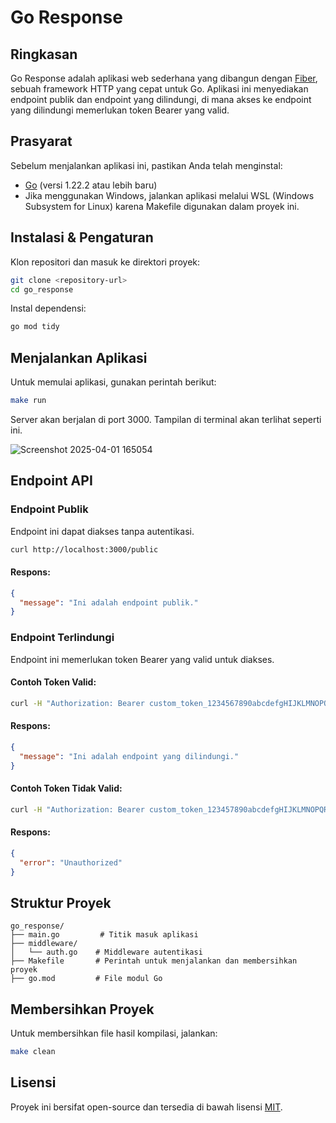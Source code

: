 # Go Response

## Ringkasan
Go Response adalah aplikasi web sederhana yang dibangun dengan [Fiber](https://gofiber.io/), sebuah framework HTTP yang cepat untuk Go. Aplikasi ini menyediakan endpoint publik dan endpoint yang dilindungi, di mana akses ke endpoint yang dilindungi memerlukan token Bearer yang valid.

## Prasyarat
Sebelum menjalankan aplikasi ini, pastikan Anda telah menginstal:

- [Go](https://golang.org/dl/) (versi 1.22.2 atau lebih baru)
- Jika menggunakan Windows, jalankan aplikasi melalui WSL (Windows Subsystem for Linux) karena Makefile digunakan dalam proyek ini.

## Instalasi & Pengaturan
Klon repositori dan masuk ke direktori proyek:
```sh
git clone <repository-url>
cd go_response
```

Instal dependensi:
```sh
go mod tidy
```

## Menjalankan Aplikasi
Untuk memulai aplikasi, gunakan perintah berikut:
```sh
make run
```
Server akan berjalan di port 3000. Tampilan di terminal akan terlihat seperti ini.

![Screenshot 2025-04-01 165054](https://github.com/user-attachments/assets/3e1b8ac3-755b-4933-afaa-aa84360cbe02)


## Endpoint API

### Endpoint Publik
Endpoint ini dapat diakses tanpa autentikasi.
```sh
curl http://localhost:3000/public
```
#### Respons:
```json
{
  "message": "Ini adalah endpoint publik."
}
```

### Endpoint Terlindungi
Endpoint ini memerlukan token Bearer yang valid untuk diakses.

#### Contoh Token Valid:
```sh
curl -H "Authorization: Bearer custom_token_1234567890abcdefgHIJKLMNOPQRSTUVWXYZ" http://localhost:3000/protected
```
#### Respons:
```json
{
  "message": "Ini adalah endpoint yang dilindungi."
}
```

#### Contoh Token Tidak Valid:
```sh
curl -H "Authorization: Bearer custom_token_123457890abcdefgHIJKLMNOPQRSTUVWXYZ" http://localhost:3000/protected
```
#### Respons:
```json
{
  "error": "Unauthorized"
}
```

## Struktur Proyek
```
go_response/
├── main.go         # Titik masuk aplikasi
├── middleware/
│   └── auth.go    # Middleware autentikasi
├── Makefile       # Perintah untuk menjalankan dan membersihkan proyek
├── go.mod         # File modul Go
```

## Membersihkan Proyek
Untuk membersihkan file hasil kompilasi, jalankan:
```sh
make clean
```

## Lisensi
Proyek ini bersifat open-source dan tersedia di bawah lisensi [MIT](LICENSE).

